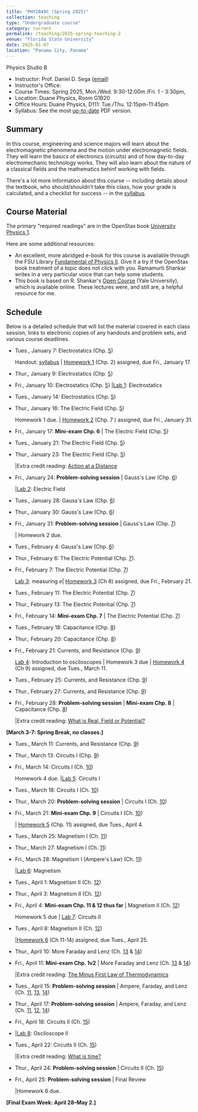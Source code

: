```yaml
---
title: "PHY2049C (Spring 2025)"
collection: teaching
type: "Undergraduate course"
category: current
permalink: /teaching/2025-spring-teaching-2
venue: "Florida State University"
date: 2025-01-07
location: "Panama City, Panama"
---
```

Physics Studio B

* Instructor:	Prof. Daniel D. Sega ([email](mailto:dsega@fsu.edu))
* Instructor's Office:  	
* Course Times: Spring 2025, Mon./Wed. 9:30-12:00m /Fri. 1 - 3:30pm,
* Location:	Duane Physics, Room G1B20
* Office Hours:	Duane Physics, D111: Tue./Thu. 12:15pm-11:45pm
* Syllabus:	See the most [up-to-date](astrosega.github.io/files/2049C.pdf) PDF version.

Summary
-----------
In this course, engineering and science majors will learn about the electromagnetic phenomena and the motion under electromagnetic fields. They will learn the basics of electronics (circuits) and of how day-to-day electromechanic technology works. They will also learn about the nature of a classical fields and the mathematics behinf working with fields.

There's a lot more information about this course -- including details about the textbook, who should/shouldn't take this class, how your grade is calculated, and a checklist for success -- in the [syllabus](astrosega.github.io/files/2049C.pdf).

Course Material
--------------
The primary "required readings" are in the OpenStax book [University Physics 1](https://openstax.org/details/books/university-physics-volume-2). 

Here are some additional resources:

* An excellent, more abridged e-book for this course is available through the FSU Library [Fundamental of Physics II](https://fsu-flvc.primo.exlibrisgroup.com/discovery/openurl?institution=01FALSC_FSU&vid=01FALSC_FSU:Home&isbn=9780300243789&genre=book&eisbn=9780300252446&title=Fundamentals%20of%20Physics%20II&sid=jstor:jstor). Give it a try if the OpenStax book treatment of a topic does not click with you. Ramamurti Shankar writes in a very particular voice that can help some students.
* This book is based on R. Shankar's [Open Course](https://oyc.yale.edu/physics/phys-201) (Yale University), which is available online. These lectures were, and still are, a helpful resource for me.

Schedule
-------------

Below is a detailed schedule that will list the material covered in each class session, links to electronic copies of any handouts and problem sets, and various course deadlines.

* Tues., January 7: Electrostatics (Chp. [5](https://openstax.org/books/university-physics-volume-2/pages/5-introduction))

  Handout: [syllabus](astrosega.github.io/files/2048C.pdf) | [Homework 1](astrosega.github.io/files/2049Chw1.pdf) (Chp. 2) assigned, due Fri., January 17.
* Thur., January 9: Electrostatics (Chp. [5](https://openstax.org/books/university-physics-volume-2/pages/5-introduction))
* Fri., January 10: Electrostatics (Chp. [5](https://openstax.org/books/university-physics-volume-2/pages/5-introduction))
  |[Lab 1](astrosega.github.io/files/2049Clab1.pdf): Electrostatics

* Tues., January 14: Electrostatics (Chp. [5](https://openstax.org/books/university-physics-volume-2/pages/5-introduction))
* Thur., January 16: The Electric Field (Chp. [5](https://openstax.org/books/university-physics-volume-2/pages/5-introduction))

  Homework 1 due. | [Homework 2](astrosega.github.io/files/2048Chw2.pdf) (Chp. 7 ) assigned, due Fri., January 31.
* Fri., January 17: **Mini-exam Chp. 6** \| The Electric Field (Chp. [5](https://openstax.org/books/university-physics-volume-2/pages/5-introduction))
* Tues., January 21: The Electric Field (Chp. [5](https://openstax.org/books/university-physics-volume-2/pages/6-introduction))
* Thur., January 23: The Electric Field (Chp. [5](https://openstax.org/books/university-physics-volume-2/pages/6-introduction))

   |Extra credit reading: [Action at a Distance](astrosega.github.io/files/action.pdf)
* Fri., January 24: **Problem-solving session** \| Gauss's Law (Chp. [6](https://openstax.org/books/university-physics-volume-2/pages/6-introduction))
  
  |[Lab 2](astrosega.github.io/files/2049Clab1.pdf): Electric Field
* Tues., January 28:  Gauss's Law (Chp. [6](https://openstax.org/books/university-physics-volume-2/pages/6-introduction))
* Thur., January 30: Gauss's Law (Chp. [6](https://openstax.org/books/university-physics-volume-2/pages/6-introduction))
* Fri., January 31: **Problem-solving session** \| Gauss's Law (Chp. [7](https://openstax.org/books/university-physics-volume-2/pages/7-introduction))

  | Homework 2 due.
* Tues., February 4: Gauss's Law (Chp. [6](https://openstax.org/books/university-physics-volume-2/pages/7-introduction))
* Thur., February 6: The Electric Potential (Chp. [7](https://openstax.org/books/university-physics-volume-2/pages/7-introduction)).
* Fri., February 7: The Electric Potential (Chp. [7](https://openstax.org/books/university-physics-volume-2/pages/7-introduction))

  [Lab 3](astrosega.github.io/files/2048Clab2.pdf): measuring *e*| [Homework 3](astrosega.github.io/files/2048Chw3.pdf) (Ch 8) assigned, due Fri., February 21.
* Tues., February 11: The Electric Potential (Chp. [7](https://openstax.org/books/university-physics-volume-2/pages/7-introduction))
* Thur., February 13: The Electric Potential (Chp. [7](https://openstax.org/books/university-physics-volume-2/pages/8-introduction))
* Fri., February 14: **Mini-exam Chp. 7**  \| The Electric Potential (Chp. [7](https://openstax.org/books/university-physics-volume-2/pages/7-introduction))
* Tues., February 18: Capacitance (Chp. [8](https://openstax.org/books/university-physics-volume-2/pages/9-introduction))
* Thur., February 20: Capacitance (Chp. [8](https://openstax.org/books/university-physics-volume-2/pages/9-introduction))
* Fri., February 21: Currents, and Resistance  (Chp. [9](https://openstax.org/books/university-physics-volume-2/pages/9-introduction))

  [Lab 4](astrosega.github.io/files/2048Clab2.pdf): Introduction to osciloscopes | Homework 3 due | [Homework 4](astrosega.github.io/files/2048Chw4.pdf)  (Ch 9) assigned, due Tues., March 11.
* Tues., February 25: Currents, and Resistance  (Chp. [9](https://openstax.org/books/university-physics-volume-2/pages/9-introduction))
* Thur., February 27: Currents, and Resistance  (Chp. [9](https://openstax.org/books/university-physics-volume-2/pages/9-introduction))
* Fri., February 28: **Problem-solving session** \| **Mini-exam Chp. 8** \| Capacitance (Chp. [8](https://openstax.org/books/university-physics-volume-2/pages/9-introduction))

  |Extra credit reading: [What is Real, Field or Potential?](astrosega.github.io/files/theEVeffect.pdf)


**[March 3-7: Spring Break, no classes.]**
  
* Tues., March 11: Currents, and Resistance (Chp. [9](https://openstax.org/books/university-physics-volume-2/pages/9-introduction))
* Thur., March 13: Circuits I (Chp. [9](https://openstax.org/books/university-physics-volume-2/pages/9-introduction))
* Fri., March 14: Circuits I  (Ch. [10](https://openstax.org/books/university-physics-volume-1/pages/9-introduction))

  Homework 4 due. |[Lab 5](astrosega.github.io/files/2049Clab3.pdf): Circuits I
* Tues., March 18: Circuits I (Ch. [10](https://openstax.org/books/university-physics-volume-1/pages/9-introduction))
* Thur., March 20: **Problem-solving session** \| Circuits I (Ch. [10](https://openstax.org/books/university-physics-volume-1/pages/9-introduction))
* Fri.,  March 21: **Mini-exam Chp. 9** \| Circuits I (Ch. [10](https://openstax.org/books/university-physics-volume-1/pages/9-introduction))

  | [Homework 5](astrosega.github.io/files/2048Chw4.pdf) (Chp. 11) assigned, due Tues., April 4.
* Tues., March 25: Magnetism I (Ch. [11](https://openstax.org/books/university-physics-volume-1/pages/15-introduction))
* Thur., March 27: Magnetism I (Ch. [11](https://openstax.org/books/university-physics-volume-2/pages/11-introduction))
* Fri., March 28: Magnetism I (Ampere's Law) (Ch. [11](https://openstax.org/books/university-physics-volume-2/pages/11-introduction))
  
   |[Lab 6](astrosega.github.io/files/2048Clab4.pdf): Magnetism
* Tues., April 1: Magnetism II (Ch. [12](https://openstax.org/books/university-physics-volume-1/pages/16-introduction))
* Thur., April 3: Magnetism II (Ch. [12](https://openstax.org/books/university-physics-volume-1/pages/16-introduction))
* Fri., April 4: **Mini-exam Chp. 11 & 12 thus far** \|  Magnetism II (Ch. [12](https://openstax.org/books/university-physics-volume-1/pages/16-introduction))

  Homework 5 due | [Lab 7](astrosega.github.io/files/2048Clab5.pdf): Circuits II
* Tues., April 8: Magnetism II (Ch. [12](https://openstax.org/books/university-physics-volume-2/pages/1-introduction))
  
  |[Homework 6](astrosega.github.io/files/2048Chw4.pdf) (Ch 11-14) assigned, due Tues., April 25.
* Thur., April 10: More Faraday and Lenz (Ch. [13](https://openstax.org/books/university-physics-volume-2/pages/11-introduction) & [14](https://openstax.org/books/university-physics-volume-2/pages/2-introduction))
* Fri., April 11: **Mini-exam Chp. 1v2** \| More Faraday and Lenz (Ch. [13](https://openstax.org/books/university-physics-volume-2/pages/11-introduction) & [14](https://openstax.org/books/university-physics-volume-2/pages/2-introduction))
  
  |Extra credit reading: [The Minus First Law of Thermodynamics](astrosega.github.io/files/minusfirst.pdf)
* Tues., April 15: **Problem-solving session** \| Ampere, Faraday, and Lenz (Ch. [11](https://openstax.org/books/university-physics-volume-2/pages/11-introduction), [13](https://openstax.org/books/university-physics-volume-2/pages/2-introduction), [14](https://openstax.org/books/university-physics-volume-2/pages/2-introduction))
* Thur., April 17: **Problem-solving session** \| Ampere, Faraday, and Lenz (Ch. [11](https://openstax.org/books/university-physics-volume-2/pages/11-introduction), [12](https://openstax.org/books/university-physics-volume-2/pages/2-introduction), [14](https://openstax.org/books/university-physics-volume-2/pages/2-introduction))
* Fri., April 18: Circuits II (Ch. [15](https://openstax.org/books/university-physics-volume-2/pages/3-introduction))

* |[Lab 8](astrosega.github.io/files/2048Clab6.pdf): Osciloscope II
* Tues., April 22: Circuits II (Ch. [15](https://openstax.org/books/university-physics-volume-2/pages/4-introduction))

  |Extra credit reading: [What is time?](https://1000wordphilosophy.com/2023/07/17/times-arrow/)
* Thur., April 24: **Problem-solving session** \| Circuits II (Ch. [15](https://openstax.org/books/university-physics-volume-2/pages/4-introduction))
* Fri., April 25: **Problem-solving session** \| Final Review

  |Homework 6 due.


**[Final Exam Week: April 28–May 2.]**
